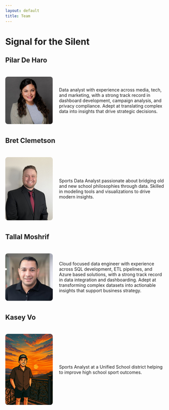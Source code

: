 ```yaml
---
layout: default
title: Team
---
```


# Signal for the Silent  

## Pilar De Haro

<div style="display: flex; align-items: center; gap: 20px; margin: 40px 0;">
  <img src="./assets/files/Pilar.jpg" alt="Your description" style="width: 150px; height: auto; border-radius: 8px;">

  <div>
    <p>
      Data analyst with experience across media, tech, and marketing, with a strong track record in dashboard development, campaign analysis, and privacy compliance. Adept at translating complex data into insights that drive strategic decisions.
    </p>
  </div>
</div>



## Bret Clemetson
<div style="display: flex; align-items: center; gap: 20px; margin: 40px 0;">
  <img src="./assets/files/Bret.jpeg" alt="Your description" style="width: 150px; height: auto; border-radius: 8px;">

  <div>
    <p>
      Sports Data Analyst passionate about bridging old and new school philosophies through data. Skilled in modeling tools and visualizations to drive modern insights.
    </p>
  </div>
</div>

## Tallal Moshrif
<div style="display: flex; align-items: center; gap: 20px; margin: 40px 0;">
  <img src="./assets/files/Tallal.jpg" alt="Your description" style="width: 150px; height: auto; border-radius: 8px;">

  <div>
    <p>
      Cloud focused data engineer with experience across SQL development, ETL pipelines, and Azure based solutions, with a strong track record in data integration and dashboarding. Adept at transforming complex datasets into actionable insights that support business strategy.
    </p>
  </div>
</div>


## Kasey Vo
<div style="display: flex; align-items: center; gap: 20px; margin: 40px 0;">
  <img src="./assets/files/Kasey.png" alt="Your description" style="width: 150px; height: auto; border-radius: 8px;">

  <div>
    <p>
      Sports Analyst at a Unified School district helping to improve high school sport outcomes.
    </p>
  </div>
</div>

